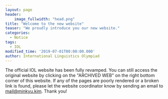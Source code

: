 ```yaml
---
layout: page
header:
    image_fullwidth: "head.png"
title: "Welcome to the new website"
teaser: "We proudly introduce you our new website."
categories:
  - Notice
tags:
  - IOL
modified_time: '2019-07-01T00:00:00.000'
author: International Linguistics Olympiad
---
```


The official IOL website has been fully revamped. You can still access the original website by clicking on the "ARCHIVED WEB" on the right bottom corner of this website. If any of the pages are poorly rendered or a broken link is found, please let the website coordinator know by sending an email to mail@minkyu.kim. Thank you!